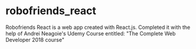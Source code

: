 # robofriends_react
Robofriends React is a web app created with React.js. Completed it with the help of Andrei Neagoie's Udemy Course entitled: "The Complete Web Developer 2018 course"
